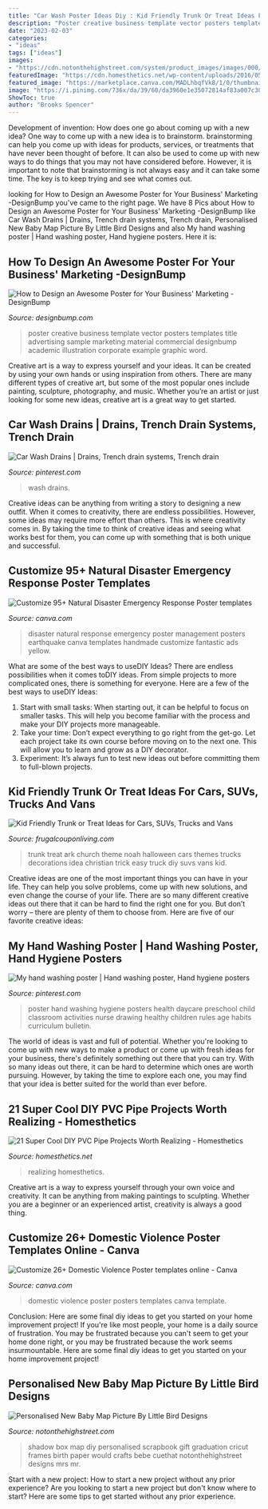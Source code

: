 ```yaml
---
title: "Car Wash Poster Ideas Diy : Kid Friendly Trunk Or Treat Ideas For Cars, Suvs, Trucks And Vans"
description: "Poster creative business template vector posters templates title advertising sample marketing material commercial designbump academic illustration corporate example graphic word"
date: "2023-02-03"
categories:
- "ideas"
tags: ["ideas"]
images:
- "https://cdn.notonthehighstreet.com/system/product_images/images/000/575/256/original_NEW_BABY_MAP_PIC_PINK.jpg"
featuredImage: "https://cdn.homesthetics.net/wp-content/uploads/2016/05/20Super-Cool-DIY-PVC-Pipe-Projects-Worth-Realizing-homesthetics-decor-16.jpg"
featured_image: "https://marketplace.canva.com/MADLhbqfVk8/1/0/thumbnail_large-1/canva-modern-photo-domestic-violence-poster-MADLhbqfVk8.jpg"
image: "https://i.pinimg.com/736x/da/39/60/da3960e1e35072814af83a007c30617c--hand-washing-poster-preschool-ideas.jpg"
ShowToc: true
author: "Brooks Spencer"
---
```



Development of invention: How does one go about coming up with a new idea?
One way to come up with a new idea is to brainstorm. brainstorming can help you come up with ideas for products, services, or treatments that have never been thought of before. It can also be used to come up with new ways to do things that you may not have considered before. However, it is important to note that brainstorming is not always easy and it can take some time. The key is to keep trying and see what comes out.

	

		
looking for How to Design an Awesome Poster for Your Business&#039; Marketing -DesignBump you've came to the right page. We have 8 Pics about How to Design an Awesome Poster for Your Business&#039; Marketing -DesignBump like Car Wash Drains | Drains, Trench drain systems, Trench drain, Personalised New Baby Map Picture By Little Bird Designs and also My hand washing poster | Hand washing poster, Hand hygiene posters. Here it is:
		
    
## How To Design An Awesome Poster For Your Business&#039; Marketing -DesignBump

<img loading=lazy src="https://cdn.designbump.com/wp-content/uploads/2018/01/businessposter.jpg" onerror="this.onerror=null;this.src='https://tse4.mm.bing.net/th?id=OIP.cwqLXVLShmLWAax_BPZD5gHaLu&amp;pid=15.1';" alt="How to Design an Awesome Poster for Your Business&#039; Marketing -DesignBump">

_Source: designbump.com_

>poster creative business template vector posters templates title advertising sample marketing material commercial designbump academic illustration corporate example graphic word. 

	

Creative art is a way to express yourself and your ideas. It can be created by using your own hands or using inspiration from others. There are many different types of creative art, but some of the most popular ones include painting, sculpture, photography, and music. Whether you’re an artist or just looking for some new ideas, creative art is a great way to get started.

    
## Car Wash Drains | Drains, Trench Drain Systems, Trench Drain

<img loading=lazy src="https://i.pinimg.com/736x/aa/bd/34/aabd34b618ee97db01e8838f77b4f4e0.jpg" onerror="this.onerror=null;this.src='https://tse2.mm.bing.net/th?id=OIP.nQQNkLvkAOb03Qv8mu20eQHaJ3&amp;pid=15.1';" alt="Car Wash Drains | Drains, Trench drain systems, Trench drain">

_Source: pinterest.com_

>wash drains. 

	

Creative ideas can be anything from writing a story to designing a new outfit. When it comes to creativity, there are endless possibilities. However, some ideas may require more effort than others. This is where creativity comes in. By taking the time to think of creative ideas and seeing what works best for them, you can come up with something that is both unique and successful.

    
## Customize 95+ Natural Disaster Emergency Response Poster Templates

<img loading=lazy src="https://marketplace.canva.com/MADOPlxhN3o/1/0/thumbnail_large-1/canva-yellow-photo-natural-disaster-emergency-response-poster-MADOPlxhN3o.jpg" onerror="this.onerror=null;this.src='https://tse2.mm.bing.net/th?id=OIP.HriE2oZ62dId6NUpvBJrKAAAAA&amp;pid=15.1';" alt="Customize 95+ Natural Disaster Emergency Response Poster templates">

_Source: canva.com_

>disaster natural response emergency poster management posters earthquake canva templates handmade customize fantastic ads yellow. 

	

What are some of the best ways to useDIY Ideas?
There are endless possibilities when it comes toDIY ideas. From simple projects to more complicated ones, there is something for everyone. Here are a few of the best ways to useDIY Ideas: 
1. Start with small tasks: When starting out, it can be helpful to focus on smaller tasks. This will help you become familiar with the process and make your DIY projects more manageable. 
2. Take your time: Don’t expect everything to go right from the get-go. Let each project take its own course before moving on to the next one. This will allow you to learn and grow as a DIY decorator. 
3. Experiment: It’s always fun to test new ideas out before committing them to full-blown projects.

    
## Kid Friendly Trunk Or Treat Ideas For Cars, SUVs, Trucks And Vans

<img loading=lazy src="https://i2.wp.com/frugalcouponliving.com/wp-content/uploads/2019/08/noahs-ark-trunk-or-treat-idea-e1557776108650.jpg" onerror="this.onerror=null;this.src='https://tse3.mm.bing.net/th?id=OIP.b8ulnt7b3K0UlmhZ6KQdtQHaJ4&amp;pid=15.1';" alt="Kid Friendly Trunk or Treat Ideas for Cars, SUVs, Trucks and Vans">

_Source: frugalcouponliving.com_

>trunk treat ark church theme noah halloween cars themes trucks decorations idea christian trick easy truck diy suvs vans kid. 

	

Creative ideas are one of the most important things you can have in your life. They can help you solve problems, come up with new solutions, and even change the course of your life. There are so many different creative ideas out there that it can be hard to find the right one for you. But don’t worry – there are plenty of them to choose from. Here are five of our favorite creative ideas: 

    
## My Hand Washing Poster | Hand Washing Poster, Hand Hygiene Posters

<img loading=lazy src="https://i.pinimg.com/736x/da/39/60/da3960e1e35072814af83a007c30617c--hand-washing-poster-preschool-ideas.jpg" onerror="this.onerror=null;this.src='https://tse4.mm.bing.net/th?id=OIP.4rKxhNmYNzTebDxyGiOGZgHaNK&amp;pid=15.1';" alt="My hand washing poster | Hand washing poster, Hand hygiene posters">

_Source: pinterest.com_

>poster hand washing hygiene posters health daycare preschool child classroom activities nurse drawing healthy children rules age habits curriculum bulletin. 

	

The world of ideas is vast and full of potential. Whether you're looking to come up with new ways to make a product or come up with fresh ideas for your business, there's definitely something out there that you can try. With so many ideas out there, it can be hard to determine which ones are worth pursuing. However, by taking the time to explore each one, you may find that your idea is better suited for the world than ever before.

    
## 21 Super Cool DIY PVC Pipe Projects Worth Realizing - Homesthetics

<img loading=lazy src="https://cdn.homesthetics.net/wp-content/uploads/2016/05/20Super-Cool-DIY-PVC-Pipe-Projects-Worth-Realizing-homesthetics-decor-16.jpg" onerror="this.onerror=null;this.src='https://tse2.mm.bing.net/th?id=OIP.SskcWxfPfqmYe9fH0mOgwwHaRO&amp;pid=15.1';" alt="21 Super Cool DIY PVC Pipe Projects Worth Realizing - Homesthetics">

_Source: homesthetics.net_

>realizing homesthetics. 

	

Creative art is a way to express yourself through your own voice and creativity. It can be anything from making paintings to sculpting. Whether you are a beginner or an experienced artist, creativity is always a good thing.

    
## Customize 26+ Domestic Violence Poster Templates Online - Canva

<img loading=lazy src="https://marketplace.canva.com/MADLhbqfVk8/1/0/thumbnail_large-1/canva-modern-photo-domestic-violence-poster-MADLhbqfVk8.jpg" onerror="this.onerror=null;this.src='https://tse1.mm.bing.net/th?id=OIP.Z68cIJWM6YRkkTjRAryAvwAAAA&amp;pid=15.1';" alt="Customize 26+ Domestic Violence Poster templates online - Canva">

_Source: canva.com_

>domestic violence poster posters templates canva template. 

	

Conclusion: Here are some final diy ideas to get you started on your home improvement project!
If you're like most people, your home is a daily source of frustration. You may be frustrated because you can't seem to get your home done right, or you may be frustrated because the work seems insurmountable. Here are some final diy ideas to get you started on your home improvement project!

    
## Personalised New Baby Map Picture By Little Bird Designs

<img loading=lazy src="https://cdn.notonthehighstreet.com/system/product_images/images/000/575/256/original_NEW_BABY_MAP_PIC_PINK.jpg" onerror="this.onerror=null;this.src='https://tse2.mm.bing.net/th?id=OIP.TENKVrU0r91kf6JzeNJl4wHaJX&amp;pid=15.1';" alt="Personalised New Baby Map Picture By Little Bird Designs">

_Source: notonthehighstreet.com_

>shadow box map diy personalised scrapbook gift graduation cricut frames birth paper would crafts bebe cuethat notonthehighstreet designs mrs mr. 

	

Start with a new project: How to start a new project without any prior experience?
Are you looking to start a new project but don't know where to start? Here are some tips to get started without any prior experience.

